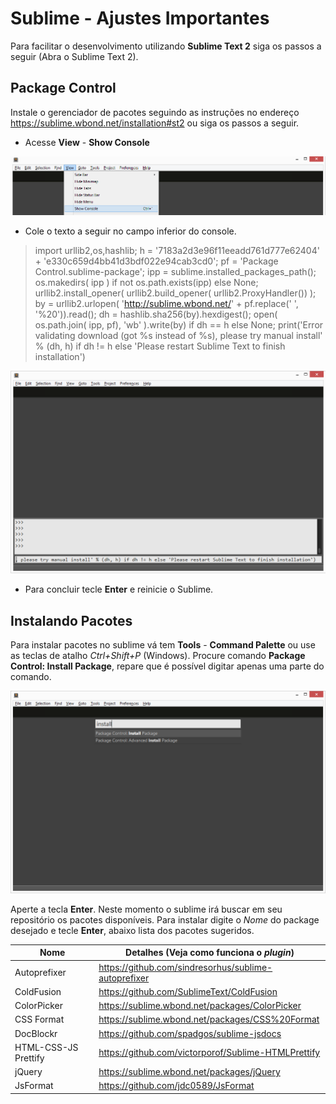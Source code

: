 # Sublime - Ajustes Importantes

Para facilitar o desenvolvimento utilizando **Sublime Text 2** siga os passos a seguir (Abra o Sublime Text 2).

## Package Control

Instale o gerenciador de pacotes seguindo as instruções no endereço https://sublime.wbond.net/installation#st2 ou siga os passos a seguir.


* Acesse **View** - **Show Console**

![sublime_show_console](images/sublime_show_console.png)

* Cole o texto a seguir no campo inferior do console.

>import urllib2,os,hashlib; h = '7183a2d3e96f11eeadd761d777e62404' + 'e330c659d4bb41d3bdf022e94cab3cd0'; pf = 'Package Control.sublime-package'; ipp = sublime.installed_packages_path(); os.makedirs( ipp ) if not os.path.exists(ipp) else None; urllib2.install_opener( urllib2.build_opener( urllib2.ProxyHandler()) ); by = urllib2.urlopen( 'http://sublime.wbond.net/' + pf.replace(' ', '%20')).read(); dh = hashlib.sha256(by).hexdigest(); open( os.path.join( ipp, pf), 'wb' ).write(by) if dh == h else None; print('Error validating download (got %s instead of %s), please try manual install' % (dh, h) if dh != h else 'Please restart Sublime Text to finish installation') 

![sublime_console_package_control](images/sublime_console_package_control.png)

* Para concluir tecle **Enter** e reinicie o Sublime.
	
## Instalando Pacotes

Para instalar pacotes no sublime vá tem **Tools** - **Command Palette** ou use as teclas de atalho *Ctrl+Shift+P* (Windows). Procure comando **Package Control: Install Package**, repare que é possível digitar apenas uma parte do comando.

![sublime_install_package](images/sublime_install_package.png)

Aperte a tecla **Enter**. Neste momento o sublime irá buscar em seu repositório os pacotes disponíveis.
Para instalar digite o *Nome* do package desejado e tecle **Enter**, abaixo lista dos pacotes sugeridos.

Nome         | Detalhes (Veja como funciona o *plugin*)
------------ | -------------
Autoprefixer | https://github.com/sindresorhus/sublime-autoprefixer 
ColdFusion | https://github.com/SublimeText/ColdFusion
ColorPicker | https://sublime.wbond.net/packages/ColorPicker
CSS Format | https://sublime.wbond.net/packages/CSS%20Format 
DocBlockr | https://github.com/spadgos/sublime-jsdocs
HTML-CSS-JS Prettify | https://github.com/victorporof/Sublime-HTMLPrettify 
jQuery | https://sublime.wbond.net/packages/jQuery
JsFormat | https://github.com/jdc0589/JsFormat

